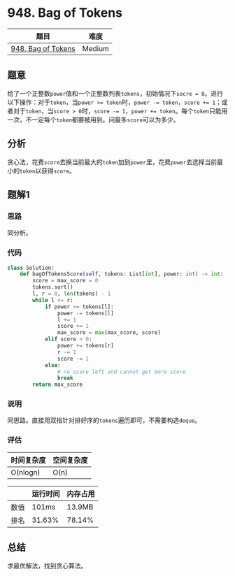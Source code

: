 # 948. Bag of Tokens

| 题目 | 难度 |
| ---- | ---- |
| [948. Bag of Tokens](https://leetcode.com/problems/bag-of-tokens/) | Medium |

## 题意

给了一个正整数`power`值和一个正整数列表`tokens`，初始情况下`socre = 0`。进行以下操作：对于`token`，当`power >= token`时，`power -= token`，`score += 1`；或者对于`token`，当`score > 0`时，`score -= 1`，`power += token`。每个`token`只能用一次，不一定每个`token`都要被用到。问最多`score`可以为多少。

## 分析

贪心法，花费`score`去换当前最大的`token`加到`power`里，花费`power`去选择当前最小的`token`以获得`score`。

## 题解1

### 思路

同分析。

### 代码

```python
class Solution:
    def bagOfTokensScore(self, tokens: List[int], power: int) -> int:
        score = max_score = 0
        tokens.sort()
        l, r = 0, len(tokens) - 1
        while l <= r:
            if power >= tokens[l]:
                power -= tokens[l]
                l += 1
                score += 1
                max_score = max(max_score, score)
            elif score > 0:
                power += tokens[r]
                r -= 1
                score -= 1
            else:
                # no score left and cannot get more score
                break
        return max_score
```

### 说明

同思路。直接用双指针对排好序的`tokens`遍历即可，不需要构造`deque`。

### 评估

| 时间复杂度 | 空间复杂度 |
| ---- | ---- |
| O(nlogn) | O(n) |

| | 运行时间 | 内存占用 |
| ---- | ---- | ---- |
| 数值 | 101ms | 13.9MB |
| 排名 | 31.63% | 78.14% |

## 总结

求最优解法，找到贪心算法。
